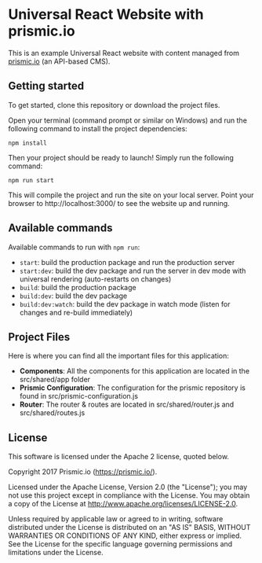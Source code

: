 # Universal React Website with prismic.io

This is an example Universal React website with content managed from [prismic.io](https://prismic.io) (an API-based CMS).

## Getting started

To get started, clone this repository or download the project files.

Open your terminal (command prompt or similar on Windows) and run the following command to install the project dependencies:

```
npm install
```

Then your project should be ready to launch! Simply run the following command:

```
npm run start
```

This will compile the project and run the site on your local server. Point your browser to http://localhost:3000/ to see the website up and running.


## Available commands

Available commands to run with `npm run`:

 - `start`: build the production package and run the production server
 - `start:dev`: build the dev package and run the server in dev mode with universal rendering (auto-restarts on changes)
 - `build`: build the production package
 - `build:dev`: build the dev package
 - `build:dev:watch`: build the dev package in watch mode (listen for changes and re-build immediately)


## Project Files

Here is where you can find all the important files for this application:

 - **Components**: All the components for this application are located in the src/shared/app folder
 - **Prismic Configuration**: The configuration for the prismic repository is found in src/prismic-configuration.js
 - **Router**: The router & routes are located in src/shared/router.js and src/shared/routes.js



## License

This software is licensed under the Apache 2 license, quoted below.

Copyright 2017 Prismic.io (https://prismic.io/).

Licensed under the Apache License, Version 2.0 (the "License"); you may not use this project except in compliance with the License. You may obtain a copy of the License at http://www.apache.org/licenses/LICENSE-2.0.

Unless required by applicable law or agreed to in writing, software distributed under the License is distributed on an "AS IS" BASIS, WITHOUT WARRANTIES OR CONDITIONS OF ANY KIND, either express or implied. See the License for the specific language governing permissions and limitations under the License.
